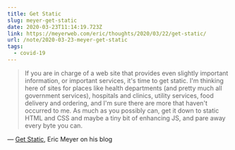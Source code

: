 ```yaml
---
title: Get Static
slug: meyer-get-static
date: 2020-03-23T11:14:19.723Z
link: https://meyerweb.com/eric/thoughts/2020/03/22/get-static/
url: /note/2020-03-23-meyer-get-static
tags:
  - covid-19
---
```


> If you are in charge of a web site that provides even slightly important information, or important services, it's time to get static.  I'm thinking here of sites for places like health departments (and pretty much all government services), hospitals and clinics, utility services, food delivery and ordering, and I'm sure there are more that haven't occurred to me.  As much as you possibly can, get it down to static HTML and CSS and maybe a tiny bit of enhancing JS, and pare away every byte you can.

&mdash; [Get Static](https://meyerweb.com/eric/thoughts/2020/03/22/get-static/), Eric Meyer on his blog
